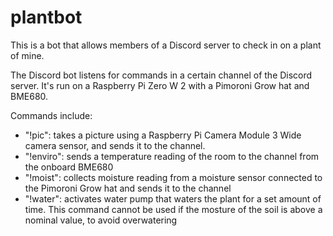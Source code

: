 # plantbot
This is a bot that allows members of a Discord server to check in on a plant of mine.

The Discord bot listens for commands in a certain channel of the Discord server. It's run on a Raspberry Pi Zero W 2 with a Pimoroni Grow hat and BME680.

Commands include:
- "!pic": takes a picture using a Raspberry Pi Camera Module 3 Wide camera sensor, and sends it to the channel.
- "!enviro": sends a temperature reading of the room to the channel from the onboard BME680
- "!moist": collects moisture reading from a moisture sensor connected to the Pimoroni Grow hat and sends it to the channel
- "!water": activates water pump that waters the plant for a set amount of time. This command cannot be used if the mosture of the soil is above a nominal value, to avoid overwatering
